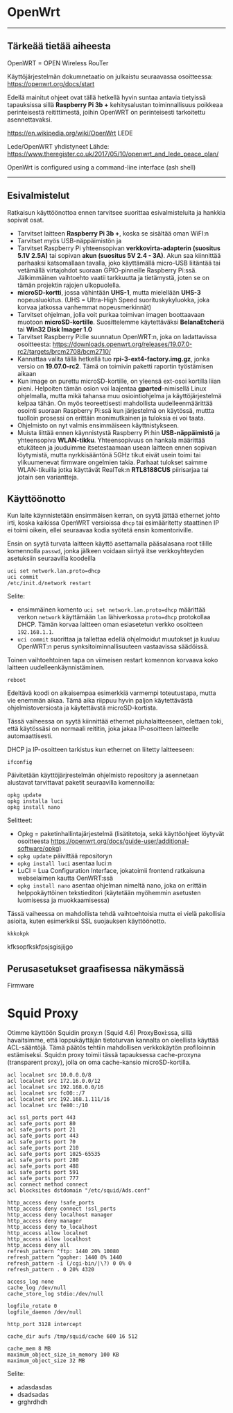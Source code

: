 # OpenWrt #


----------


##  Tärkeää tietää aiheesta  ##

OpenWRT = OPEN Wireless RouTer

Käyttöjärjestelmän dokumnetaatio on julkaistu seuraavassa osoitteessa:
https://openwrt.org/docs/start


Edellä mainitut ohjeet ovat tällä hetkellä hyvin suntaa antavia tietyissä tapauksissa sillä **Raspberry Pi 3b +** kehitysalustan toiminnallisuus poikkeaa perinteisestä reitittimestä, joihin OpenWRT on perinteisesti tarkoitettu asennettavaksi.

https://en.wikipedia.org/wiki/OpenWrt
LEDE



Lede/OpenWRT yhdistyneet
Lähde: https://www.theregister.co.uk/2017/05/10/openwrt_and_lede_peace_plan/


OpenWrt is configured using a command-line interface (ash shell)

----------

## Esivalmistelut ##

Ratkaisun käyttöönottoa ennen tarvitsee suorittaa esivalmisteluita ja hankkia sopivat osat.

- Tarvitset laitteen **Raspberry Pi 3b +**, koska se sisältää oman WiFI:n
- Tarvitset myös USB-näppäimistön ja 
- Tarvitset Raspberry Pi yhteensopivan **verkkovirta-adapterin (suositus 5.1V 2.5A)** tai sopivan **akun (suositus 5V 2.4 - 3A)**. Akun saa kiinnittää parhaaksi katsomallaan tavalla, joko käyttämällä micro-USB liitäntää tai vetämällä virtajohdot suoraan GPIO-pinneille Raspberry Pi:ssä. Jälkimmäinen vaihtoehto vaatii tarkkuutta ja tietämystä, joten se on tämän projektin rajojen ulkopuolella.
- **microSD-kortti**, jossa vähintään **UHS-1**, mutta mielellään **UHS-3** nopeusluokitus.  (UHS = Ultra-High Speed suorituskykyluokka, joka korvaa jatkossa vanhemmat nopeusmerkinnät)
- Tarvitset ohjelman, jolla voit purkaa toimivan imagen boottaavaan muotoon **microSD-kortille**. Suosittelemme käytettäväksi **BelanaEtcher**iä tai **Win32 Disk Imager 1.0**
- Tarvitset Raspberry Pi:lle suunnatun OpenWRT:n, joka on ladattavissa osoitteesta: https://downloads.openwrt.org/releases/19.07.0-rc2/targets/brcm2708/bcm2710/
- Kannattaa valita tällä hetkellä tuo **rpi-3-ext4-factory.img.gz**, jonka versio on **19.07.0-rc2**. Tämä on toimivin paketti raportin työstämisen aikaan
- Kun image on purettu microSD-kortille, on yleensä ext-osoi kortilla liian pieni. Helpoiten tämän osion voi laajentaa **gparted**-nimisellä Linux ohjelmalla, mutta mikä tahansa muu osiointiohjelma ja käyttöjärjestelmä kelpaa tähän. On myös teoreettisesti mahdollista uudelleenmäärittää osointi suoraan Raspberry Pi:ssä kun järjestelmä on käytössä, muttta tuolloin prosessi on erittäin monimutkainen ja tuloksia ei voi taata.
- Ohjelmisto on nyt valmis ensimmäiseen käyttnistykseen.
- Muista liittää ennen käynnistystä Raspberry Pi:hin **USB-näppäimistö** ja yhteensopiva **WLAN-tikku**. Yhteensopivuus on hankala määrittää etukäteen ja jouduimme itsetestaamaan usean laitteen ennen sopivan löytymistä, mutta nyrkkisääntönä 5GHz tikut eivät usein toimi tai ylikuumenevat firmware ongelmien takia. Parhaat tulokset saimme WLAN-tikuilla jotka käyttävät RealTek:n **RTL8188CUS** piirisarjaa tai jotain sen variantteja. 

## Käyttöönotto ##

Kun laite käynnistetään ensimmäisen kerran, on syytä jättää ethernet johto irti, koska kaikissa OpenWRT versioissa `dhcp` tai esimääritetty staattinen IP ei toimi oikein, ellei seuraavaa kodia syötetä ensin komentoriville.

Ensin on syytä turvata laitteen käyttö asettamalla pääsalasana root tilille komennolla `passwd`, jonka jälkeen voidaan siirtyä itse verkkoyhteyden asetuksiin seuraavilla koodeilla

    uci set network.lan.proto=dhcp
    uci commit
    /etc/init.d/network restart

Selite:
- ensimmäinen komento `uci set network.lan.proto=dhcp` määrittää verkon `network` käyttämään `lan` lähiverkossa `proto=dhcp` protokollaa DHCP. Tämän korvaa laitteen oman esiasetetun verkko osoitteen `192.168.1.1`.
- `uci commit` suorittaa ja tallettaa edellä ohjelmoidut muutokset ja kuuluu OpenWRT:n perus synksitoiminnallisuuteen vastaavissa säädöissä. 

Toinen vaihtoehtoinen tapa on viimeisen restart komennon korvaava koko laitteen uudelleenkäynnistäminen.

    reboot

Edeltävä koodi on aikaisempaa esimerkkiä varmempi toteutustapa, mutta vie enemmän aikaa. Tämä aika riippuu hyvin paljon käytettävästä ohjelmistoversiosta ja käytettävstä microSD-kortista.

Tässä vaiheessa on syytä kiinnittää ethernet piuhalaitteeseen, olettaen toki, että käytössäsi on normaali reititin, joka jakaa IP-osoitteen laitteelle automaattisesti.

DHCP ja IP-osoitteen tarkistus kun ethernet on liitetty laitteeseen:

    ifconfig

Päivitetään käyttöjärjrestelmän ohjelmisto repository ja asennetaan alustavat tarvittavat paketit seuraavilla komennoilla:

    opkg update
    opkg installa luci
    opkg install nano

Selitteet:
- Opkg = paketinhallintajärjestelmä (lisätitetoja, sekä käyttöohjeet löytyvät osoitteesta https://openwrt.org/docs/guide-user/additional-software/opkg)
- `opkg update` päivittää repositoryn
- `opkg install luci` asentaa luci:n
- LuCI = Lua Configuration Interface, jokatoimii frontend ratkaisuna webselaimen kautta OenWRT:ssä
- `opkg install nano` asentaa ohjelman nimeltä nano, joka on erittäin helppokäyttöinen tekstieditori (käytetään myöhemmin asetusten luomisessa ja muokkaamisessa)


Tässä vaiheessa on mahdollista tehdä vaihtoehtoisia mutta ei vielä pakollisia asioita, kuten esimerkiksi SSL suojauksen käyttöönotto.

    kkkokpk

kfksopfkskfpsjsgisjijgo

## Perusasetukset graafisessa näkymässä ##

Firmware


# Squid Proxy #

Otimme käyttöön Squidin proxy:n (Squid 4.6) ProxyBoxi:ssa, sillä havaitsimme, että loppukäyttäjän tietoturvan kannalta on oleellista käyttää ACL-sääntöjä. Tämä päätös tehtiin mahdollisen verkkokäytön profiloinnin estämiseksi. Squid:n proxy toimii tässä tapauksessa cache-proxyna (transparent proxy), jolla on oma cache-kansio microSD-kortilla. 

```
acl localnet src 10.0.0.0/8 
acl localnet src 172.16.0.0/12 
acl localnet src 192.168.0.0/16 
acl localnet src fc00::/7 
acl localnet src 192.168.1.111/16 
acl localnet src fe80::/10 

acl ssl_ports port 443 
acl safe_ports port 80 
acl safe_ports port 21 
acl safe_ports port 443 
acl safe_ports port 70 
acl safe_ports port 210 
acl safe_ports port 1025-65535 
acl safe_ports port 280 
acl safe_ports port 488 
acl safe_ports port 591 
acl safe_ports port 777 
acl connect method connect 
acl blocksites dstdomain "/etc/squid/Ads.conf" 

http_access deny !safe_ports 
http_access deny connect !ssl_ports 
http_access deny localhost manager 
http_access deny manager 
http_access deny to_localhost 
http_access allow localnet 
http_access allow localhost 
http_access deny all 
refresh_pattern ^ftp: 1440 20% 10080 
refresh_pattern ^gopher: 1440 0% 1440 
refresh_pattern -i (/cgi-bin/|\?) 0 0% 0 
refresh_pattern . 0 20% 4320 

access_log none 
cache_log /dev/null 
cache_store_log stdio:/dev/null 

logfile_rotate 0 
logfile_daemon /dev/null 

http_port 3128 intercept 

cache_dir aufs /tmp/squid/cache 600 16 512 

cache_mem 8 MB              
maximum_object_size_in_memory 100 KB 
maximum_object_size 32 MB 
```

Selite:
- adasdasdas
- dsadsadas
- grghrdhdh



